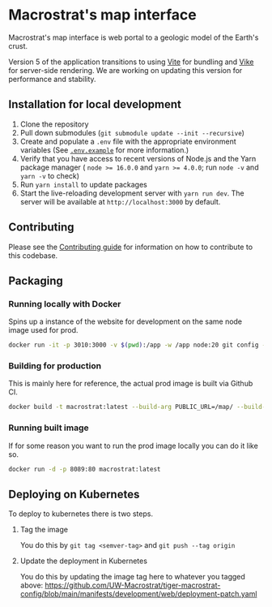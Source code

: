 # Macrostrat's map interface

Macrostrat's map interface is web portal to a geologic model of the Earth's crust.

Version 5 of the application transitions to using [Vite](https://vitejs.dev/) for bundling and [Vike](https://vike.dev/) for server-side rendering. We are working on updating this version for performance and stability.

## Installation for local development

1. Clone the repository
2. Pull down submodules (`git submodule update --init --recursive`)
3. Create and populate a `.env` file with the appropriate environment variables (See [`.env.example`](https://github.com/UW-Macrostrat/web/blob/main/.env.example) for more information.)
4. Verify that you have access to recent versions of Node.js and the Yarn package manager ( `node >= 16.0.0` and `yarn >= 4.0.0`; run `node -v` and `yarn -v` to check)
5. Run `yarn install` to update packages
6. Start the live-reloading development server with `yarn run dev`. The server will be available at `http://localhost:3000` by default.

## Contributing

Please see the [Contributing guide](./CONTRIBUTING.md) for information on how to contribute to this codebase.

## Packaging

### Running locally with Docker

Spins up a instance of the website for development on the same node image used for prod.

```bash
docker run -it -p 3010:3000 -v $(pwd):/app -w /app node:20 git config --global --add safe.directory /app && yarn run dev
```

### Building for production

This is mainly here for reference, the actual prod image is built via Github CI.

```bash
docker build -t macrostrat:latest --build-arg PUBLIC_URL=/map/ --build-arg MAPBOX_API_TOKEN=<> .
```

### Running built image

If for some reason you want to run the prod image locally you can do it like so.

```bash
docker run -d -p 8089:80 macrostrat:latest
```

## Deploying on Kubernetes

To deploy to kubernetes there is two steps.

1. Tag the image

   You do this by `git tag <semver-tag>` and `git push --tag origin`

2. Update the deployment in Kubernetes

   You do this by updating the image tag here to whatever you tagged above: https://github.com/UW-Macrostrat/tiger-macrostrat-config/blob/main/manifests/development/web/deployment-patch.yaml
